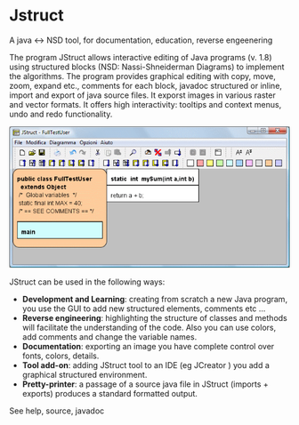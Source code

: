 # Jstruct
A java &lt;-> NSD tool, for documentation, education, reverse engeenering

The program JStruct allows interactive editing of Java programs (v. 1.8) using structured blocks (NSD: Nassi-Shneiderman Diagrams) to implement the algorithms.
The program provides graphical editing with copy, move, zoom, expand etc., comments for each block, javadoc structured or inline, import and export of java source files. It exporst images in various raster and vector formats. It offers high interactivity: tooltips and context menus, undo and redo functionality.

![user interface](./help/resources/help001.gif)

JStruct can be used in the following ways:
- **Development and Learning**: creating from scratch a new Java program, you use the GUI to add new structured elements, comments etc ...
- **Reverse engineering**: highlighting the structure of classes and methods will facilitate the understanding of the code. Also you can use colors, add comments and change the variable names.
- **Documentation**: exporting an image you have complete control over fonts, colors, details.
- **Tool add-on**: adding JStruct tool to an IDE (eg JCreator ) you add a graphical structured environment.
- **Pretty-printer**: a passage of a source java file in JStruct (imports + exports) produces a standard formatted output.

See help, source, javadoc
